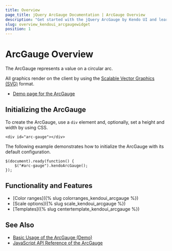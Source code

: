```yaml
---
title: Overview
page_title: jQuery ArcGauge Documentation | ArcGauge Overview
description: "Get started with the jQuery ArcGauge by Kendo UI and learn how to create, initialize, and enable the widget."
slug: overview_kendoui_arcgaugewidget
position: 1
---
```


# ArcGauge Overview

The ArcGauge represents a value on a circular arc.

All graphics render on the client by using the [Scalable Vector Graphics (SVG)](https://en.wikipedia.org/wiki/Scalable_Vector_Graphics) format.

* [Demo page for the ArcGauge](https://demos.telerik.com/kendo-ui/arc-gauge/index)

## Initializing the ArcGauge

To create the ArcGauge, use a `div` element and, optionally, set a height and width by using CSS.

    <div id="arc-gauge"></div>

The following example demonstrates how to initialize the ArcGauge with its default configuration.

	$(document).ready(function() {
    	$("#arc-gauge").kendoArcGauge();
   	});

## Functionality and Features

* [Color ranges]({% slug colorranges_kendoui_arcgauge %})
* [Scale options]({% slug scale_kendoui_arcgauge %})
* [Templates]({% slug centertemplate_kendoui_arcgauge %})

## See Also

* [Basic Usage of the ArcGauge (Demo)](https://demos.telerik.com/kendo-ui/arc-gauge/index)
* [JavaScript API Reference of the ArcGauge](/api/javascript/dataviz/ui/arcgauge)

